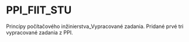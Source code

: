 # PPI_FIIT_STU
Princípy počítačového inžinierstva_Vypracované zadania.
Pridané prvé tri vypracované zadania z PPI.
